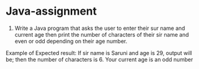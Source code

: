 # Java-assignment

1. Write a Java program that asks the user to enter their sur name and current age then print the number of characters of their sir name and even or odd depending on their age number.

Example of Expected result:
If sir name is Saruni and age is 29, output will be;
then the number of characters is 6.
Your current age is an odd number
